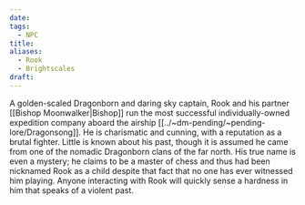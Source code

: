 ```yaml
---
date: 
tags:
  - NPC
title: 
aliases:
  - Rook
  - Brightscales
draft:
---
```

A golden-scaled Dragonborn and daring sky captain, Rook and his partner [[Bishop Moonwalker|Bishop]] run the most successful individually-owned expedition company aboard the airship [[../~dm-pending/~pending-lore/Dragonsong]]. He is charismatic and cunning, with a reputation as a brutal fighter. Little is known about his past, though it is assumed he came from one of the nomadic Dragonborn clans of the far north. His true name is even a mystery; he claims to be a master of chess and thus had been nicknamed Rook as a child despite that fact that no one has ever witnessed him playing. Anyone interacting with Rook will quickly sense a hardness in him that speaks of a violent past.